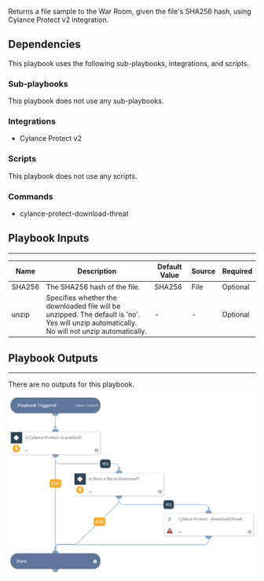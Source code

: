 Returns a file sample to the War Room, given the file's SHA256 hash, using Cylance Protect v2 integration.

## Dependencies
This playbook uses the following sub-playbooks, integrations, and scripts.

### Sub-playbooks
This playbook does not use any sub-playbooks.

### Integrations
* Cylance Protect v2

### Scripts
This playbook does not use any scripts.

### Commands
* cylance-protect-download-threat

## Playbook Inputs
---

| **Name** | **Description** | **Default Value** | **Source** | **Required** |
| --- | --- | --- | --- | --- |
| SHA256 | The SHA256 hash of the file. | SHA256 | File | Optional |
| unzip | Specifies whether the downloaded file will be unzipped. The default is 'no'. Yes will unzip automatically. No will not unzip automatically. | - | - | Optional |

## Playbook Outputs
---
There are no outputs for this playbook.

![Get_File_Sample_By_Hash_Cylance_Protect_v2](https://raw.githubusercontent.com/demisto/content/1bdd5229392bd86f0cc58265a24df23ee3f7e662/docs/images/playbooks/Get_File_Sample_By_Hash_Cylance_Protect_v2.png)
